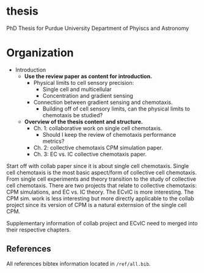 # thesis
PhD Thesis for Purdue University Department of Phyiscs and Astronomy

# Organization

- Introduction
    - **Use the review paper as content for introduction.**
        - Physical limits to cell sensory precision:
            - Single cell and multicellular
            - Concentration and gradient sensing
        - Connection between gradient sensing and chemotaxis.
            - Building off of cell sensory limits, can the physical limits to chemotaxis be studied?
    - **Overview of the thesis content and structure.**
        - Ch. 1: collaborative work on single cell chemotaxis.
            - Should I keep the review of chemotaxis performance metrics?
        - Ch. 2: collective chemotaxis CPM simulation paper.
        - Ch. 3: EC vs. IC collective chemotaxis paper.

Start off with collab paper since it is about single cell chemotaxis. Single cell chemotaxis is the most basic aspect/form of collective cell chemotaxis. From single cell experiments and theory transition to the study of collective cell chemotaxis. There are two projects that relate to collective chemotaxis: CPM simulations, and EC vs. IC theory. The ECvIC is more interesting. The CPM sim. work is less interesting but more directly applicable to the collab project since its version of CPM is a natural externsion of the single cell CPM.

Supplementary information of collab project and ECvIC need to merged into their respective chapters.

## References

All references bibtex information located in `/ref/all.bib`.
